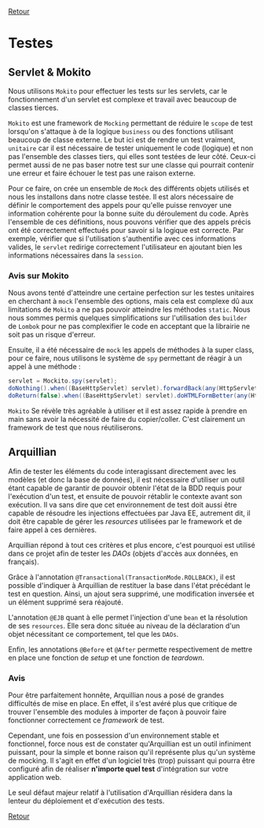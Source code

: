 [Retour](../README.md)


# Testes

## Servlet & Mokito

Nous utilisons `Mokito` pour effectuer les tests sur les servlets, car le fonctionnement d'un servlet est complexe et travail avec beaucoup de classes tierces.

`Mokito` est une framework de `Mocking` permettant de réduire le `scope` de test lorsqu'on s'attaque à de la logique `business` ou des fonctions utilisant beaucoup de classe externe.
Le but ici est de rendre un test vraiment, `unitaire` car il est nécessaire de tester uniquement le code (logique) et non pas l'ensemble des classes tiers, qui elles sont testées de leur côté.
Ceux-ci permet aussi de ne pas baser notre test sur une classe qui pourrait contenir une erreur et faire échouer le test pas une raison externe.

Pour ce faire, on crée un ensemble de `Mock` des différents objets utilisés et nous les installons dans notre classe testée.
Il est alors nécessaire de définir le comportement des appels pour qu'elle puisse renvoyer une information cohérente pour la bonne suite du déroulement du code.
Après l'ensemble de ces définitions, nous pouvons vérifier que des appels précis ont été correctement effectués pour savoir si la logique est correcte.
Par exemple, vérifier que si l'utilisation s'authentifie avec ces informations valides, le `servlet` redirige correctement l'utilisateur en ajoutant bien les informations nécessaires dans la `session`.

### Avis sur Mokito

Nous avons tenté d'atteindre une certaine perfection sur les testes unitaires en cherchant à `mock` l'ensemble des options, mais cela est complexe dû aux limitations de `Mokito` a ne pas pouvoir atteindre les méthodes `static`.
Nous nous sommes permis quelques simplifications sur l'utilisation des `builder` de `Lombok` pour ne pas complexifier le code en acceptant que la librairie ne soit pas un risque d'erreur.

Ensuite, il a été nécessaire de `mock` les appels de méthodes à la super class, pour ce faire, nous utilisons le système de `spy` permettant de réagir à un appel à une méthode :
```java
servlet = Mockito.spy(servlet);
doNothing().when((BaseHttpServlet) servlet).forwardBack(any(HttpServletRequest.class), any(HttpServletResponse.class), anyString());
doReturn(false).when((BaseHttpServlet) servlet).doHTMLFormBetter(any(HttpServletRequest.class), any(HttpServletResponse.class));
```

`Mokito` Se révèle très agréable à utiliser et il est assez rapide à prendre en main sans avoir la nécessité de faire du copier/coller.
C'est clairement un framework de test que nous réutiliserons.


## Arquillian

Afin de tester les éléments du code interagissant directement avec les modèles (et donc la base de données), il est nécessaire d'utiliser un outil étant capable de garantir de pouvoir obtenir l'état de la BDD requis pour l'exécution d'un test, et ensuite de pouvoir rétablir le contexte avant son exécution.
Il va sans dire que cet environnement de test doit aussi être capable de résoudre les injections effectuées par Java EE, autrement dit, il doit être capable de gérer les *resources* utilisées par le framework et de faire appel à ces dernières.

Arquillian répond à tout ces critères et plus encore, c'est pourquoi est utilisé dans ce projet afin de tester les *DAOs* (objets d'accès aux données, en français).

Grâce à l'annotation `@Transactional(TransactionMode.ROLLBACK)`, il est possible d'indiquer à Arquillian de restituer la base dans l'état précédant le test en question.
Ainsi, un ajout sera supprimé, une modification inversée et un élément supprimé sera réajouté.

L'annotation `@EJB` quant à elle permet l'injection d'une `bean` et la résolution de ses `resources`.
Elle sera donc située au niveau de la déclaration d'un objet nécessitant ce comportement, tel que les `DAOs`.

Enfin, les annotations `@Before` et `@After` permette respectivement de mettre en place une fonction de *setup* et une fonction de *teardown*.

### Avis

Pour être parfaitement honnête, Arquillian nous a posé de grandes difficultés de mise en place.
En effet, il s'est avéré plus que critique de trouver l'ensemble des modules à importer de façon à pouvoir faire fonctionner correctement ce *framework* de test.

Cependant, une fois en possession d'un environnement stable et fonctionnel, force nous est de constater qu'Arquillian est un outil infiniment puissant, pour la simple et bonne raison qu'il représente plus qu'un système de mocking.
Il s'agit en effet d'un logiciel très (trop) puissant qui pourra être configuré afin de réaliser **n'importe quel test** d'intégration sur votre application web.

Le seul défaut majeur relatif à l'utilisation d'Arquillian résidera dans la lenteur du déploiement et d'exécution des tests.


[Retour](../README.md)
